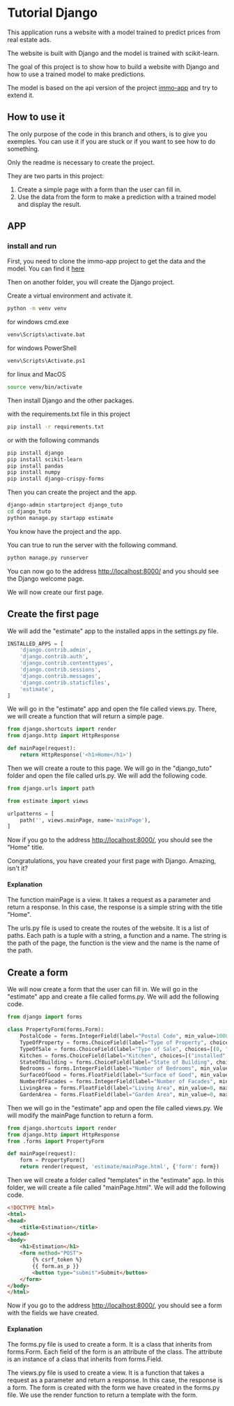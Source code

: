 # Tutorial Django
This application runs a website with a model trained to predict prices from real estate ads.

The website is built with Django and the model is trained with scikit-learn.

The goal of this project is to show how to build a website with Django and how to use a trained model to make predictions.

The model is based on the api version of the project [immo-app](https://github.com/DeLeb86/immo-app) and try to extend it.

## How to use it

The only purpose of the code in this branch and others, is to give you exemples. You can use it if you are stuck or if you want to see how to do something.

Only the readme is necessary to create the project.

They are two parts in this project:
1. Create a simple page with a form than the user can fill in.
2. Use the data from the form to make a prediction with a trained model and display the result.

## APP

### install and run

First, you need to clone the immo-app project to get the data and the model. You can find it [here](https://github.com/DeLeb86/immo-app)

Then on another folder, you will create the Django project.

Create a virtual environment and activate it.

```bash
python -m venv venv
```

for windows cmd.exe
```bash
venv\Scripts\activate.bat
```

for windows PowerShell
```bash
venv\Scripts\Activate.ps1
```

for linux and MacOS
```bash
source venv/bin/activate
```

Then install Django and the other packages.

with the requirements.txt file in this project
```bash
pip install -r requirements.txt
```

or with the following commands

```bash
pip install django
pip install scikit-learn
pip install pandas
pip install numpy
pip install django-crispy-forms
```

Then you can create the project and the app.

```bash
django-admin startproject django_tuto
cd django_tuto
python manage.py startapp estimate
```

You know have the project and the app.

You can true to run the server with the following command.

```bash
python manage.py runserver
```

You can now go to the address [http://localhost:8000/](http://localhost:8000/) and you should see the Django welcome page.

We will now create our first page.

## Create the first page

We will add the "estimate" app to the installed apps in the settings.py file.

```python
INSTALLED_APPS = [
	'django.contrib.admin',
	'django.contrib.auth',
	'django.contrib.contenttypes',
	'django.contrib.sessions',
	'django.contrib.messages',
	'django.contrib.staticfiles',
	'estimate',
]
```

We will go in the "estimate" app and open the file called views.py.
There, we will create a function that will return a simple page.

```python
from django.shortcuts import render
from django.http import HttpResponse

def mainPage(request):
	return HttpResponse('<h1>Home</h1>')
```

Then we will create a route to this page. We will go in the "django_tuto" folder and open the file called urls.py.
We will add the following code.

```python
from django.urls import path

from estimate import views

urlpatterns = [
	path('', views.mainPage, name='mainPage'),
]
```

Now if you go to the address [http://localhost:8000/](http://localhost:8000/), you should see the "Home" title.

Congratulations, you have created your first page with Django. Amazing, isn't it?

#### Explanation

The function mainPage is a view. It takes a request as a parameter and return a response. In this case, the response is a simple string with the title "Home".

The urls.py file is used to create the routes of the website. It is a list of paths. Each path is a tuple with a string, a function and a name. The string is the path of the page, the function is the view and the name is the name of the path.


## Create a form

We will now create a form that the user can fill in. We will go in the "estimate" app and create a file called forms.py.
We will add the following code.

```python
from django import forms

class PropertyForm(forms.Form):
    PostalCode = forms.IntegerField(label="Postal Code", min_value=1000, max_value=9999)
    TypeOfProperty = forms.ChoiceField(label="Type of Property", choices=[(0, "House"), (1, "Apartment")])
    TypeOfSale = forms.ChoiceField(label="Type of Sale", choices=[(0, "Normal"), (1, "Auction")])
    Kitchen = forms.ChoiceField(label="Kitchen", choices=[("installed", "Installed"), ("usa installed", "USA Installed"), ("semi equipped", "Semi Equipped"), ("usa semi equipped", "USA Semi Equipped"), ("hyper equipped", "Hyper Equipped"), ("usa hyper equipped", "USA Hyper Equipped")], required=False)
    StateOfBuilding = forms.ChoiceField(label="State of Building", choices=[("to be done up", "To be done up"), ("to restore", "To restore"), ("to renovate", "To renovate"), ("good", "Good"), ("just renovated", "Just renovated"), ("as new", "As new")], required=False)
    Bedrooms = forms.IntegerField(label="Number of Bedrooms", min_value=0, max_value=10, required=False)
    SurfaceOfGood = forms.FloatField(label="Surface of Good", min_value=0, max_value=10000, required=False)
    NumberOfFacades = forms.IntegerField(label="Number of Facades", min_value=0, max_value=10, required=False)
    LivingArea = forms.FloatField(label="Living Area", min_value=0, max_value=10000)
    GardenArea = forms.FloatField(label="Garden Area", min_value=0, max_value=10000, required=False)

```

Then we will go in the "estimate" app and open the file called views.py.
We will modify the mainPage function to return a form.

```python
from django.shortcuts import render
from django.http import HttpResponse
from .forms import PropertyForm

def mainPage(request):
	form = PropertyForm()
	return render(request, 'estimate/mainPage.html', {'form': form})
```

Then we will create a folder called "templates" in the "estimate" app. In this folder, we will create a file called "mainPage.html".
We will add the following code.

```html	
<!DOCTYPE html>
<html>
<head>
	<title>Estimation</title>
</head>
<body>
	<h1>Estimation</h1>
	<form method="POST">
		{% csrf_token %}
		{{ form.as_p }}
		<button type="submit">Submit</button>
	</form>
</body>
</html>
```

Now if you go to the address [http://localhost:8000/](http://localhost:8000/), you should see a form with the fields we have created.


#### Explanation

The forms.py file is used to create a form. It is a class that inherits from forms.Form. Each field of the form is an attribute of the class. The attribute is an instance of a class that inherits from forms.Field.

The views.py file is used to create a view. It is a function that takes a request as a parameter and return a response. In this case, the response is a form. The form is created with the form we have created in the forms.py file. We use the render function to return a template with the form.


